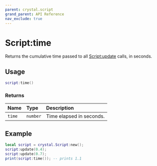 ```yaml
---
parent: crystal.script
grand_parent: API Reference
nav_exclude: true
---
```


# Script:time

Returns the cumulative time passed to all [Script:update](script_update) calls, in seconds.

## Usage

```lua
script:time()
```

### Returns

| Name   | Type     | Description              |
| :----- | :------- | :----------------------- |
| `time` | `number` | Time elapsed in seconds. |

## Example

```lua
local script = crystal.Script:new();
script:update(0.4);
script:update(0.7);
print(script:time()); -- prints 1.1
```
